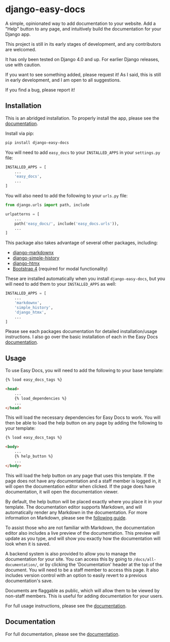 # django-easy-docs

A simple, opinionated way to add documentation to your website. Add a "Help" button to any page, and intuitively build the documentation for your Django app.

This project is still in its early stages of development, and any contributors are welcomed.

It has only been tested on Django 4.0 and up. For earlier Django releases, use with caution.

If you want to see something added, please request it! As I said, this is still in early development, and I am open to all suggestions. 

If you find a bug, please report it!

## Installation

This is an abridged installation. To properly install the app, please see the [documentation](https://lewisfletcher.github.io/django-easy-docs/installation.html).

Install via pip:

```bash
pip install django-easy-docs
```

You will need to add `easy_docs` to your `INSTALLED_APPS` in your `settings.py` file:

```python
INSTALLED_APPS = [
    ...
    'easy_docs',
    ...
]
```

You will also need to add the following to your `urls.py` file:

```python
from django.urls import path, include

urlpatterns = [
    ...
    path('easy_docs/', include('easy_docs.urls')),
    ...
]
```

This package also takes advantage of several other packages, including:

- [django-markdownx](https://neutronx.github.io/django-markdownx/)
- [django-simple-history](https://django-simple-history.readthedocs.io/en/latest/)
- [django-htmx](https://django-htmx.readthedocs.io/en/latest/)
- [Bootstrap 4](https://getbootstrap.com/docs/4.0/getting-started/introduction/) (required for modal functionality)

These are installed automatically when you install `django-easy-docs`, but you will need to add them to your `INSTALLED_APPS` as well:

```python
INSTALLED_APPS = [
    ...
    'markdownx',
    'simple_history',
    'django_htmx',
    ...
]
```

Please see each packages documentation for detailed installation/usage instructions. I also go over the basic installation of each in the Easy Docs [documentation](https://lewisfletcher.github.io/django-easy-docs/installation.html).

## Usage

To use Easy Docs, you will need to add the following to your base template:

```html
{% load easy_docs_tags %}

<head>
    ...
    {% load_dependencies %}
    ...
</head>

```

This will load the necessary dependencies for Easy Docs to work. You will then be able to load the help button on any page by adding the following to your template:

```html
{% load easy_docs_tags %}

<body>
    ...
    {% help_button %}
    ...
</body>
```

This will load the help button on any page that uses this template. If the page does not have any documentation and a staff member is logged in, it will open the documentation editor when clicked. If the page does have documentation, it will open the documentation viewer.

By default, the help button will be placed exactly where you place it in your template. The documentation editor supports Markdown, and will automatically render any Markdown in the documentation. For more information on Markdown, please see the [following guide](https://www.markdownguide.org/basic-syntax/).

To assist those who are not familiar with Markdown, the documentation editor also includes a live preview of the documentation. This preview will update as you type, and will show you exactly how the documentation will look when it is saved.

A backend system is also provided to allow you to manage the documentation for your site. You can access this by going to ``/docs/all-documentation/``, or by clicking the 'Documentation' header at the top of the document. You will need to be a staff member to access this page. It also includes version control with an option to easily revert to a previous documentation's save.

Documents are flaggable as public, which will allow them to be viewed by non-staff members. This is useful for adding documentation for your users.

For full usage instructions, please see the [documentation](https://lewisfletcher.github.io/django-easy-docs/usage.html).

## Documentation

For full documentation, please see the [documentation](https://lewisfletcher.github.io/django-easy-docs/).